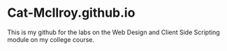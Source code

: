 # Cat-McIlroy.github.io
This is my github for the labs on the Web Design and Client Side Scripting module on my college course.
